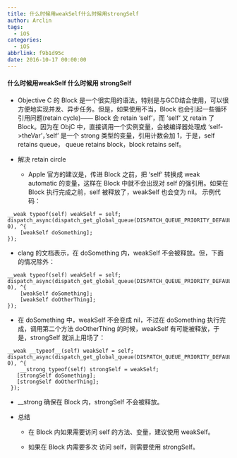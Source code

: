 ```yaml
---
title: 什么时候用weakSelf什么时候用strongSelf
author: Arclin
tags:
  - iOS
categories:
  - iOS
abbrlink: f9b1d95c
date: 2016-10-17 00:00:00
---
```

#### 什么时候用weakSelf 什么时候用 strongSelf

 - Objective C 的 Block 是一个很实用的语法，特别是与GCD结合使用，可以很方便地实现并发、异步任务。但是，如果使用不当，Block 也会引起一些循环引用问题(retain cycle)—— Block 会 retain ‘self’，而 ‘self‘ 又 retain 了 Block。因为在 ObjC 中，直接调用一个实例变量，会被编译器处理成 ‘self->theVar’，’self’ 是一个 strong 类型的变量，引用计数会加 1，于是，self retains queue， queue retains block，block retains self。

 - 解决 retain circle

 	- Apple 官方的建议是，传进 Block 之前，把 ‘self’ 转换成 weak automatic 的变量，这样在 Block 中就不会出现对 self 的强引用。如果在 Block 执行完成之前，self 被释放了，weakSelf 也会变为 nil。
示例代码：

```
__weak typeof(self) weakSelf = self;
dispatch_async(dispatch_get_global_queue(DISPATCH_QUEUE_PRIORITY_DEFAULT, 0), ^{ 
	[weakSelf doSomething]; 
});
```

 - clang 的文档表示，在 doSomething 内，weakSelf 不会被释放。但，下面的情况除外：

```
__weak typeof(self) weakSelf = self;
dispatch_async(dispatch_get_global_queue(DISPATCH_QUEUE_PRIORITY_DEFAULT, 0), ^{
 	[weakSelf doSomething]; 
 	[weakSelf doOtherThing]; 
});
```

 - 在 doSomething 中，weakSelf 不会变成 nil，不过在 doSomething 执行完成，调用第二个方法 doOtherThing 的时候，weakSelf 有可能被释放，于是，strongSelf 就派上用场了：

```
__weak __typeof__(self) weakSelf = self;
dispatch_async(dispatch_get_global_queue(DISPATCH_QUEUE_PRIORITY_DEFAULT, 0), ^{
 	__strong typeof(self) strongSelf = weakSelf;
   [strongSelf doSomething];
   [strongSelf doOtherThing];
 });
```

 - __strong 确保在 Block 内，strongSelf 不会被释放。

- 总结

	- 在 Block 内如果需要访问 self 的方法、变量，建议使用 weakSelf。

	- 如果在 Block 内需要多次 访问 self，则需要使用 strongSelf。
